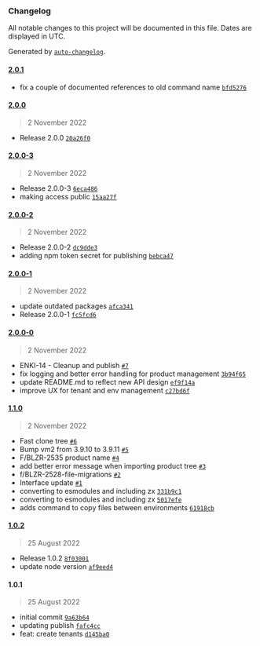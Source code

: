 ### Changelog

All notable changes to this project will be documented in this file. Dates are displayed in UTC.

Generated by [`auto-changelog`](https://github.com/CookPete/auto-changelog).

#### [2.0.1](https://github.com/CoverGo/covergo-cli/compare/2.0.0...2.0.1)

- fix a couple of documented references to old command name [`bfd5276`](https://github.com/CoverGo/covergo-cli/commit/bfd52769597fd0dfb06cb04744e46c982a5693ac)

#### [2.0.0](https://github.com/CoverGo/covergo-cli/compare/2.0.0-3...2.0.0)

> 2 November 2022

- Release 2.0.0 [`20a26f0`](https://github.com/CoverGo/covergo-cli/commit/20a26f08072d1c9f00f5615ff3411394e8d47874)

#### [2.0.0-3](https://github.com/CoverGo/covergo-cli/compare/2.0.0-2...2.0.0-3)

> 2 November 2022

- Release 2.0.0-3 [`6eca486`](https://github.com/CoverGo/covergo-cli/commit/6eca486f35c8f266ee8934ef9c6156503eac055e)
- making access public [`15aa27f`](https://github.com/CoverGo/covergo-cli/commit/15aa27f7beebe15f6c91eb9e213fb07923f90c04)

#### [2.0.0-2](https://github.com/CoverGo/covergo-cli/compare/2.0.0-1...2.0.0-2)

> 2 November 2022

- Release 2.0.0-2 [`dc9dde3`](https://github.com/CoverGo/covergo-cli/commit/dc9dde3edbade1a1737e00bc1b70e5c7626515a0)
- adding npm token secret for publishing [`bebca47`](https://github.com/CoverGo/covergo-cli/commit/bebca472fb5b84ab84c1e052ebe1e8c5660f03c9)

#### [2.0.0-1](https://github.com/CoverGo/covergo-cli/compare/2.0.0-0...2.0.0-1)

> 2 November 2022

- update outdated packages [`afca341`](https://github.com/CoverGo/covergo-cli/commit/afca341531bd6e891561b63ca3caa3cc24688f06)
- Release 2.0.0-1 [`fc5fcd6`](https://github.com/CoverGo/covergo-cli/commit/fc5fcd6b65dae39cac8306033b483b6bc4629572)

#### [2.0.0-0](https://github.com/CoverGo/covergo-cli/compare/1.1.0...2.0.0-0)

> 2 November 2022

- ENKI-14 - Cleanup and publish [`#7`](https://github.com/CoverGo/covergo-cli/pull/7)
- fix logging and better error handling for product management [`3b94f65`](https://github.com/CoverGo/covergo-cli/commit/3b94f65b5067bc171c727131d6abff2792e1fd78)
- update README.md to reflect new API design [`ef9f14a`](https://github.com/CoverGo/covergo-cli/commit/ef9f14a372eacbf674170a114d44d8ebbc640a96)
- improve UX for tenant and env management [`c27bd6f`](https://github.com/CoverGo/covergo-cli/commit/c27bd6f96dd61e23ff0a425f6caa1a2c759b42b6)

#### [1.1.0](https://github.com/CoverGo/covergo-cli/compare/1.0.2...1.1.0)

> 2 November 2022

- Fast clone tree [`#6`](https://github.com/CoverGo/covergo-cli/pull/6)
- Bump vm2 from 3.9.10 to 3.9.11 [`#5`](https://github.com/CoverGo/covergo-cli/pull/5)
- F/BLZR-2535 product name [`#4`](https://github.com/CoverGo/covergo-cli/pull/4)
- add better error message when importing product tree [`#3`](https://github.com/CoverGo/covergo-cli/pull/3)
- f/BLZR-2528-file-migrations [`#2`](https://github.com/CoverGo/covergo-cli/pull/2)
- Interface update [`#1`](https://github.com/CoverGo/covergo-cli/pull/1)
- converting to esmodules and including zx [`331b9c1`](https://github.com/CoverGo/covergo-cli/commit/331b9c1504309e6ad5b30a59cc324fe2f320f0b5)
- converting to esmodules and including zx [`5017efe`](https://github.com/CoverGo/covergo-cli/commit/5017efedd09a0dacad7fbcd80c3a197a95cf15f4)
- adds command to copy files between environments [`61918cb`](https://github.com/CoverGo/covergo-cli/commit/61918cb9062e1592779834ba914cc09b61ef48c7)

#### [1.0.2](https://github.com/CoverGo/covergo-cli/compare/1.0.1...1.0.2)

> 25 August 2022

- Release 1.0.2 [`8f03001`](https://github.com/CoverGo/covergo-cli/commit/8f0300191e913f920301640b3fa838e29581ec63)
- update node version [`af9eed4`](https://github.com/CoverGo/covergo-cli/commit/af9eed4300a4e7ee02041254cb5b5235d30c7fac)

#### 1.0.1

> 25 August 2022

- initial commit [`9a63b64`](https://github.com/CoverGo/covergo-cli/commit/9a63b64eb6cb624d965af4eee8d85a94a08547ad)
- updating publish [`fafc4cc`](https://github.com/CoverGo/covergo-cli/commit/fafc4ccac1d79c837b7583b91af51694d1c4bde5)
- feat: create tenants [`d145ba0`](https://github.com/CoverGo/covergo-cli/commit/d145ba03b1c5df513fb5877aa4a67f86c03dfc9f)
